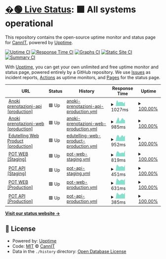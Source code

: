 # [�🟢 Live Status](https://cannavit.github.io/upptime/): <!--live status--> **🟩 All systems operational**

This repository contains the open-source uptime monitor and status page for [CannIT](https://demo.upptime.js.org), powered by [Upptime](https://github.com/upptime/upptime).

[![Uptime CI](https://github.com/cannavit/upptime/workflows/Uptime%20CI/badge.svg)](https://github.com/cannavit/upptime/actions?query=workflow%3A%22Uptime+CI%22)
[![Response Time CI](https://github.com/cannavit/upptime/workflows/Response%20Time%20CI/badge.svg)](https://github.com/cannavit/upptime/actions?query=workflow%3A%22Response+Time+CI%22)
[![Graphs CI](https://github.com/cannavit/upptime/workflows/Graphs%20CI/badge.svg)](https://github.com/cannavit/upptime/actions?query=workflow%3A%22Graphs+CI%22)
[![Static Site CI](https://github.com/cannavit/upptime/workflows/Static%20Site%20CI/badge.svg)](https://github.com/cannavit/upptime/actions?query=workflow%3A%22Static+Site+CI%22)
[![Summary CI](https://github.com/cannavit/upptime/workflows/Summary%20CI/badge.svg)](https://github.com/cannavit/upptime/actions?query=workflow%3A%22Summary+CI%22)

With [Upptime](https://upptime.js.org), you can get your own unlimited and free uptime monitor and status page, powered entirely by a GitHub repository. We use [Issues](https://github.com/cannavit/upptime/issues) as incident reports, [Actions](https://github.com/cannavit/upptime/actions) as uptime monitors, and [Pages](https://demo.upptime.js.org) for the status page.

<!--start: status pages-->
<!-- This summary is generated by Upptime (https://github.com/upptime/upptime) -->
<!-- Do not edit this manually, your changes will be overwritten -->
<!-- prettier-ignore -->
| URL | Status | History | Response Time | Uptime |
| --- | ------ | ------- | ------------- | ------ |
| <img alt="" src="https://icons.duckduckgo.com/ip3/prenotazioni-api.cloud.anoki.it.ico" height="13"> [Anoki prenotazioni-api [production]](https://prenotazioni-api.cloud.anoki.it/reservation-be/swagger-ui.html) | 🟩 Up | [anoki-prenotazioni-api-production.yml](https://github.com/cannavit/upptime/commits/HEAD/history/anoki-prenotazioni-api-production.yml) | <details><summary><img alt="Response time graph" src="./graphs/anoki-prenotazioni-api-production/response-time-week.png" height="20"> 1027ms</summary><br><a href="https://cannavit.github.io/upptime/history/anoki-prenotazioni-api-production"><img alt="Response time 1027" src="https://img.shields.io/endpoint?url=https%3A%2F%2Fraw.githubusercontent.com%2Fcannavit%2Fupptime%2FHEAD%2Fapi%2Fanoki-prenotazioni-api-production%2Fresponse-time.json"></a><br><a href="https://cannavit.github.io/upptime/history/anoki-prenotazioni-api-production"><img alt="24-hour response time 1136" src="https://img.shields.io/endpoint?url=https%3A%2F%2Fraw.githubusercontent.com%2Fcannavit%2Fupptime%2FHEAD%2Fapi%2Fanoki-prenotazioni-api-production%2Fresponse-time-day.json"></a><br><a href="https://cannavit.github.io/upptime/history/anoki-prenotazioni-api-production"><img alt="7-day response time 1027" src="https://img.shields.io/endpoint?url=https%3A%2F%2Fraw.githubusercontent.com%2Fcannavit%2Fupptime%2FHEAD%2Fapi%2Fanoki-prenotazioni-api-production%2Fresponse-time-week.json"></a><br><a href="https://cannavit.github.io/upptime/history/anoki-prenotazioni-api-production"><img alt="30-day response time 1038" src="https://img.shields.io/endpoint?url=https%3A%2F%2Fraw.githubusercontent.com%2Fcannavit%2Fupptime%2FHEAD%2Fapi%2Fanoki-prenotazioni-api-production%2Fresponse-time-month.json"></a><br><a href="https://cannavit.github.io/upptime/history/anoki-prenotazioni-api-production"><img alt="1-year response time 1027" src="https://img.shields.io/endpoint?url=https%3A%2F%2Fraw.githubusercontent.com%2Fcannavit%2Fupptime%2FHEAD%2Fapi%2Fanoki-prenotazioni-api-production%2Fresponse-time-year.json"></a></details> | <details><summary><a href="https://cannavit.github.io/upptime/history/anoki-prenotazioni-api-production">100.00%</a></summary><a href="https://cannavit.github.io/upptime/history/anoki-prenotazioni-api-production"><img alt="All-time uptime 99.99%" src="https://img.shields.io/endpoint?url=https%3A%2F%2Fraw.githubusercontent.com%2Fcannavit%2Fupptime%2FHEAD%2Fapi%2Fanoki-prenotazioni-api-production%2Fuptime.json"></a><br><a href="https://cannavit.github.io/upptime/history/anoki-prenotazioni-api-production"><img alt="24-hour uptime 100.00%" src="https://img.shields.io/endpoint?url=https%3A%2F%2Fraw.githubusercontent.com%2Fcannavit%2Fupptime%2FHEAD%2Fapi%2Fanoki-prenotazioni-api-production%2Fuptime-day.json"></a><br><a href="https://cannavit.github.io/upptime/history/anoki-prenotazioni-api-production"><img alt="7-day uptime 100.00%" src="https://img.shields.io/endpoint?url=https%3A%2F%2Fraw.githubusercontent.com%2Fcannavit%2Fupptime%2FHEAD%2Fapi%2Fanoki-prenotazioni-api-production%2Fuptime-week.json"></a><br><a href="https://cannavit.github.io/upptime/history/anoki-prenotazioni-api-production"><img alt="30-day uptime 100.00%" src="https://img.shields.io/endpoint?url=https%3A%2F%2Fraw.githubusercontent.com%2Fcannavit%2Fupptime%2FHEAD%2Fapi%2Fanoki-prenotazioni-api-production%2Fuptime-month.json"></a><br><a href="https://cannavit.github.io/upptime/history/anoki-prenotazioni-api-production"><img alt="1-year uptime 99.99%" src="https://img.shields.io/endpoint?url=https%3A%2F%2Fraw.githubusercontent.com%2Fcannavit%2Fupptime%2FHEAD%2Fapi%2Fanoki-prenotazioni-api-production%2Fuptime-year.json"></a></details>
| <img alt="" src="https://icons.duckduckgo.com/ip3/prenota.cloud.anoki.it.ico" height="13"> [Anoki prenotazioni-web [production]](https://prenota.cloud.anoki.it/) | 🟩 Up | [anoki-prenotazioni-web-production.yml](https://github.com/cannavit/upptime/commits/HEAD/history/anoki-prenotazioni-web-production.yml) | <details><summary><img alt="Response time graph" src="./graphs/anoki-prenotazioni-web-production/response-time-week.png" height="20"> 985ms</summary><br><a href="https://cannavit.github.io/upptime/history/anoki-prenotazioni-web-production"><img alt="Response time 798" src="https://img.shields.io/endpoint?url=https%3A%2F%2Fraw.githubusercontent.com%2Fcannavit%2Fupptime%2FHEAD%2Fapi%2Fanoki-prenotazioni-web-production%2Fresponse-time.json"></a><br><a href="https://cannavit.github.io/upptime/history/anoki-prenotazioni-web-production"><img alt="24-hour response time 824" src="https://img.shields.io/endpoint?url=https%3A%2F%2Fraw.githubusercontent.com%2Fcannavit%2Fupptime%2FHEAD%2Fapi%2Fanoki-prenotazioni-web-production%2Fresponse-time-day.json"></a><br><a href="https://cannavit.github.io/upptime/history/anoki-prenotazioni-web-production"><img alt="7-day response time 985" src="https://img.shields.io/endpoint?url=https%3A%2F%2Fraw.githubusercontent.com%2Fcannavit%2Fupptime%2FHEAD%2Fapi%2Fanoki-prenotazioni-web-production%2Fresponse-time-week.json"></a><br><a href="https://cannavit.github.io/upptime/history/anoki-prenotazioni-web-production"><img alt="30-day response time 987" src="https://img.shields.io/endpoint?url=https%3A%2F%2Fraw.githubusercontent.com%2Fcannavit%2Fupptime%2FHEAD%2Fapi%2Fanoki-prenotazioni-web-production%2Fresponse-time-month.json"></a><br><a href="https://cannavit.github.io/upptime/history/anoki-prenotazioni-web-production"><img alt="1-year response time 798" src="https://img.shields.io/endpoint?url=https%3A%2F%2Fraw.githubusercontent.com%2Fcannavit%2Fupptime%2FHEAD%2Fapi%2Fanoki-prenotazioni-web-production%2Fresponse-time-year.json"></a></details> | <details><summary><a href="https://cannavit.github.io/upptime/history/anoki-prenotazioni-web-production">100.00%</a></summary><a href="https://cannavit.github.io/upptime/history/anoki-prenotazioni-web-production"><img alt="All-time uptime 99.92%" src="https://img.shields.io/endpoint?url=https%3A%2F%2Fraw.githubusercontent.com%2Fcannavit%2Fupptime%2FHEAD%2Fapi%2Fanoki-prenotazioni-web-production%2Fuptime.json"></a><br><a href="https://cannavit.github.io/upptime/history/anoki-prenotazioni-web-production"><img alt="24-hour uptime 100.00%" src="https://img.shields.io/endpoint?url=https%3A%2F%2Fraw.githubusercontent.com%2Fcannavit%2Fupptime%2FHEAD%2Fapi%2Fanoki-prenotazioni-web-production%2Fuptime-day.json"></a><br><a href="https://cannavit.github.io/upptime/history/anoki-prenotazioni-web-production"><img alt="7-day uptime 100.00%" src="https://img.shields.io/endpoint?url=https%3A%2F%2Fraw.githubusercontent.com%2Fcannavit%2Fupptime%2FHEAD%2Fapi%2Fanoki-prenotazioni-web-production%2Fuptime-week.json"></a><br><a href="https://cannavit.github.io/upptime/history/anoki-prenotazioni-web-production"><img alt="30-day uptime 100.00%" src="https://img.shields.io/endpoint?url=https%3A%2F%2Fraw.githubusercontent.com%2Fcannavit%2Fupptime%2FHEAD%2Fapi%2Fanoki-prenotazioni-web-production%2Fuptime-month.json"></a><br><a href="https://cannavit.github.io/upptime/history/anoki-prenotazioni-web-production"><img alt="1-year uptime 99.92%" src="https://img.shields.io/endpoint?url=https%3A%2F%2Fraw.githubusercontent.com%2Fcannavit%2Fupptime%2FHEAD%2Fapi%2Fanoki-prenotazioni-web-production%2Fuptime-year.json"></a></details>
| <img alt="" src="https://icons.duckduckgo.com/ip3/edutelling.it.ico" height="13"> [Edutelling Web Product [production]](https://edutelling.it/) | 🟩 Up | [edutelling-web-product-production.yml](https://github.com/cannavit/upptime/commits/HEAD/history/edutelling-web-product-production.yml) | <details><summary><img alt="Response time graph" src="./graphs/edutelling-web-product-production/response-time-week.png" height="20"> 952ms</summary><br><a href="https://cannavit.github.io/upptime/history/edutelling-web-product-production"><img alt="Response time 935" src="https://img.shields.io/endpoint?url=https%3A%2F%2Fraw.githubusercontent.com%2Fcannavit%2Fupptime%2FHEAD%2Fapi%2Fedutelling-web-product-production%2Fresponse-time.json"></a><br><a href="https://cannavit.github.io/upptime/history/edutelling-web-product-production"><img alt="24-hour response time 1050" src="https://img.shields.io/endpoint?url=https%3A%2F%2Fraw.githubusercontent.com%2Fcannavit%2Fupptime%2FHEAD%2Fapi%2Fedutelling-web-product-production%2Fresponse-time-day.json"></a><br><a href="https://cannavit.github.io/upptime/history/edutelling-web-product-production"><img alt="7-day response time 952" src="https://img.shields.io/endpoint?url=https%3A%2F%2Fraw.githubusercontent.com%2Fcannavit%2Fupptime%2FHEAD%2Fapi%2Fedutelling-web-product-production%2Fresponse-time-week.json"></a><br><a href="https://cannavit.github.io/upptime/history/edutelling-web-product-production"><img alt="30-day response time 1037" src="https://img.shields.io/endpoint?url=https%3A%2F%2Fraw.githubusercontent.com%2Fcannavit%2Fupptime%2FHEAD%2Fapi%2Fedutelling-web-product-production%2Fresponse-time-month.json"></a><br><a href="https://cannavit.github.io/upptime/history/edutelling-web-product-production"><img alt="1-year response time 935" src="https://img.shields.io/endpoint?url=https%3A%2F%2Fraw.githubusercontent.com%2Fcannavit%2Fupptime%2FHEAD%2Fapi%2Fedutelling-web-product-production%2Fresponse-time-year.json"></a></details> | <details><summary><a href="https://cannavit.github.io/upptime/history/edutelling-web-product-production">100.00%</a></summary><a href="https://cannavit.github.io/upptime/history/edutelling-web-product-production"><img alt="All-time uptime 100.00%" src="https://img.shields.io/endpoint?url=https%3A%2F%2Fraw.githubusercontent.com%2Fcannavit%2Fupptime%2FHEAD%2Fapi%2Fedutelling-web-product-production%2Fuptime.json"></a><br><a href="https://cannavit.github.io/upptime/history/edutelling-web-product-production"><img alt="24-hour uptime 100.00%" src="https://img.shields.io/endpoint?url=https%3A%2F%2Fraw.githubusercontent.com%2Fcannavit%2Fupptime%2FHEAD%2Fapi%2Fedutelling-web-product-production%2Fuptime-day.json"></a><br><a href="https://cannavit.github.io/upptime/history/edutelling-web-product-production"><img alt="7-day uptime 100.00%" src="https://img.shields.io/endpoint?url=https%3A%2F%2Fraw.githubusercontent.com%2Fcannavit%2Fupptime%2FHEAD%2Fapi%2Fedutelling-web-product-production%2Fuptime-week.json"></a><br><a href="https://cannavit.github.io/upptime/history/edutelling-web-product-production"><img alt="30-day uptime 100.00%" src="https://img.shields.io/endpoint?url=https%3A%2F%2Fraw.githubusercontent.com%2Fcannavit%2Fupptime%2FHEAD%2Fapi%2Fedutelling-web-product-production%2Fuptime-month.json"></a><br><a href="https://cannavit.github.io/upptime/history/edutelling-web-product-production"><img alt="1-year uptime 100.00%" src="https://img.shields.io/endpoint?url=https%3A%2F%2Fraw.githubusercontent.com%2Fcannavit%2Fupptime%2FHEAD%2Fapi%2Fedutelling-web-product-production%2Fuptime-year.json"></a></details>
| <img alt="" src="https://icons.duckduckgo.com/ip3/pot-uat.paxitalia.com.ico" height="13"> [POT WEB [Staging]](https://pot-uat.paxitalia.com:5443) | 🟩 Up | [pot-web-staging.yml](https://github.com/cannavit/upptime/commits/HEAD/history/pot-web-staging.yml) | <details><summary><img alt="Response time graph" src="./graphs/pot-web-staging/response-time-week.png" height="20"> 819ms</summary><br><a href="https://cannavit.github.io/upptime/history/pot-web-staging"><img alt="Response time 825" src="https://img.shields.io/endpoint?url=https%3A%2F%2Fraw.githubusercontent.com%2Fcannavit%2Fupptime%2FHEAD%2Fapi%2Fpot-web-staging%2Fresponse-time.json"></a><br><a href="https://cannavit.github.io/upptime/history/pot-web-staging"><img alt="24-hour response time 1154" src="https://img.shields.io/endpoint?url=https%3A%2F%2Fraw.githubusercontent.com%2Fcannavit%2Fupptime%2FHEAD%2Fapi%2Fpot-web-staging%2Fresponse-time-day.json"></a><br><a href="https://cannavit.github.io/upptime/history/pot-web-staging"><img alt="7-day response time 819" src="https://img.shields.io/endpoint?url=https%3A%2F%2Fraw.githubusercontent.com%2Fcannavit%2Fupptime%2FHEAD%2Fapi%2Fpot-web-staging%2Fresponse-time-week.json"></a><br><a href="https://cannavit.github.io/upptime/history/pot-web-staging"><img alt="30-day response time 813" src="https://img.shields.io/endpoint?url=https%3A%2F%2Fraw.githubusercontent.com%2Fcannavit%2Fupptime%2FHEAD%2Fapi%2Fpot-web-staging%2Fresponse-time-month.json"></a><br><a href="https://cannavit.github.io/upptime/history/pot-web-staging"><img alt="1-year response time 825" src="https://img.shields.io/endpoint?url=https%3A%2F%2Fraw.githubusercontent.com%2Fcannavit%2Fupptime%2FHEAD%2Fapi%2Fpot-web-staging%2Fresponse-time-year.json"></a></details> | <details><summary><a href="https://cannavit.github.io/upptime/history/pot-web-staging">100.00%</a></summary><a href="https://cannavit.github.io/upptime/history/pot-web-staging"><img alt="All-time uptime 99.95%" src="https://img.shields.io/endpoint?url=https%3A%2F%2Fraw.githubusercontent.com%2Fcannavit%2Fupptime%2FHEAD%2Fapi%2Fpot-web-staging%2Fuptime.json"></a><br><a href="https://cannavit.github.io/upptime/history/pot-web-staging"><img alt="24-hour uptime 100.00%" src="https://img.shields.io/endpoint?url=https%3A%2F%2Fraw.githubusercontent.com%2Fcannavit%2Fupptime%2FHEAD%2Fapi%2Fpot-web-staging%2Fuptime-day.json"></a><br><a href="https://cannavit.github.io/upptime/history/pot-web-staging"><img alt="7-day uptime 100.00%" src="https://img.shields.io/endpoint?url=https%3A%2F%2Fraw.githubusercontent.com%2Fcannavit%2Fupptime%2FHEAD%2Fapi%2Fpot-web-staging%2Fuptime-week.json"></a><br><a href="https://cannavit.github.io/upptime/history/pot-web-staging"><img alt="30-day uptime 100.00%" src="https://img.shields.io/endpoint?url=https%3A%2F%2Fraw.githubusercontent.com%2Fcannavit%2Fupptime%2FHEAD%2Fapi%2Fpot-web-staging%2Fuptime-month.json"></a><br><a href="https://cannavit.github.io/upptime/history/pot-web-staging"><img alt="1-year uptime 99.95%" src="https://img.shields.io/endpoint?url=https%3A%2F%2Fraw.githubusercontent.com%2Fcannavit%2Fupptime%2FHEAD%2Fapi%2Fpot-web-staging%2Fuptime-year.json"></a></details>
| <img alt="" src="https://icons.duckduckgo.com/ip3/pot-uat.paxitalia.com.ico" height="13"> [POT API [Staging]](http://pot-uat.paxitalia.com:8443/api/public/auth/signin) | 🟩 Up | [pot-api-staging.yml](https://github.com/cannavit/upptime/commits/HEAD/history/pot-api-staging.yml) | <details><summary><img alt="Response time graph" src="./graphs/pot-api-staging/response-time-week.png" height="20"> 451ms</summary><br><a href="https://cannavit.github.io/upptime/history/pot-api-staging"><img alt="Response time 321" src="https://img.shields.io/endpoint?url=https%3A%2F%2Fraw.githubusercontent.com%2Fcannavit%2Fupptime%2FHEAD%2Fapi%2Fpot-api-staging%2Fresponse-time.json"></a><br><a href="https://cannavit.github.io/upptime/history/pot-api-staging"><img alt="24-hour response time 560" src="https://img.shields.io/endpoint?url=https%3A%2F%2Fraw.githubusercontent.com%2Fcannavit%2Fupptime%2FHEAD%2Fapi%2Fpot-api-staging%2Fresponse-time-day.json"></a><br><a href="https://cannavit.github.io/upptime/history/pot-api-staging"><img alt="7-day response time 451" src="https://img.shields.io/endpoint?url=https%3A%2F%2Fraw.githubusercontent.com%2Fcannavit%2Fupptime%2FHEAD%2Fapi%2Fpot-api-staging%2Fresponse-time-week.json"></a><br><a href="https://cannavit.github.io/upptime/history/pot-api-staging"><img alt="30-day response time 442" src="https://img.shields.io/endpoint?url=https%3A%2F%2Fraw.githubusercontent.com%2Fcannavit%2Fupptime%2FHEAD%2Fapi%2Fpot-api-staging%2Fresponse-time-month.json"></a><br><a href="https://cannavit.github.io/upptime/history/pot-api-staging"><img alt="1-year response time 321" src="https://img.shields.io/endpoint?url=https%3A%2F%2Fraw.githubusercontent.com%2Fcannavit%2Fupptime%2FHEAD%2Fapi%2Fpot-api-staging%2Fresponse-time-year.json"></a></details> | <details><summary><a href="https://cannavit.github.io/upptime/history/pot-api-staging">100.00%</a></summary><a href="https://cannavit.github.io/upptime/history/pot-api-staging"><img alt="All-time uptime 98.53%" src="https://img.shields.io/endpoint?url=https%3A%2F%2Fraw.githubusercontent.com%2Fcannavit%2Fupptime%2FHEAD%2Fapi%2Fpot-api-staging%2Fuptime.json"></a><br><a href="https://cannavit.github.io/upptime/history/pot-api-staging"><img alt="24-hour uptime 100.00%" src="https://img.shields.io/endpoint?url=https%3A%2F%2Fraw.githubusercontent.com%2Fcannavit%2Fupptime%2FHEAD%2Fapi%2Fpot-api-staging%2Fuptime-day.json"></a><br><a href="https://cannavit.github.io/upptime/history/pot-api-staging"><img alt="7-day uptime 100.00%" src="https://img.shields.io/endpoint?url=https%3A%2F%2Fraw.githubusercontent.com%2Fcannavit%2Fupptime%2FHEAD%2Fapi%2Fpot-api-staging%2Fuptime-week.json"></a><br><a href="https://cannavit.github.io/upptime/history/pot-api-staging"><img alt="30-day uptime 100.00%" src="https://img.shields.io/endpoint?url=https%3A%2F%2Fraw.githubusercontent.com%2Fcannavit%2Fupptime%2FHEAD%2Fapi%2Fpot-api-staging%2Fuptime-month.json"></a><br><a href="https://cannavit.github.io/upptime/history/pot-api-staging"><img alt="1-year uptime 98.53%" src="https://img.shields.io/endpoint?url=https%3A%2F%2Fraw.githubusercontent.com%2Fcannavit%2Fupptime%2FHEAD%2Fapi%2Fpot-api-staging%2Fuptime-year.json"></a></details>
| <img alt="" src="https://icons.duckduckgo.com/ip3/pot.paxitalia.com.ico" height="13"> [POT WEB [Production]](https://pot.paxitalia.com/) | 🟩 Up | [pot-web-production.yml](https://github.com/cannavit/upptime/commits/HEAD/history/pot-web-production.yml) | <details><summary><img alt="Response time graph" src="./graphs/pot-web-production/response-time-week.png" height="20"> 631ms</summary><br><a href="https://cannavit.github.io/upptime/history/pot-web-production"><img alt="Response time 625" src="https://img.shields.io/endpoint?url=https%3A%2F%2Fraw.githubusercontent.com%2Fcannavit%2Fupptime%2FHEAD%2Fapi%2Fpot-web-production%2Fresponse-time.json"></a><br><a href="https://cannavit.github.io/upptime/history/pot-web-production"><img alt="24-hour response time 758" src="https://img.shields.io/endpoint?url=https%3A%2F%2Fraw.githubusercontent.com%2Fcannavit%2Fupptime%2FHEAD%2Fapi%2Fpot-web-production%2Fresponse-time-day.json"></a><br><a href="https://cannavit.github.io/upptime/history/pot-web-production"><img alt="7-day response time 631" src="https://img.shields.io/endpoint?url=https%3A%2F%2Fraw.githubusercontent.com%2Fcannavit%2Fupptime%2FHEAD%2Fapi%2Fpot-web-production%2Fresponse-time-week.json"></a><br><a href="https://cannavit.github.io/upptime/history/pot-web-production"><img alt="30-day response time 619" src="https://img.shields.io/endpoint?url=https%3A%2F%2Fraw.githubusercontent.com%2Fcannavit%2Fupptime%2FHEAD%2Fapi%2Fpot-web-production%2Fresponse-time-month.json"></a><br><a href="https://cannavit.github.io/upptime/history/pot-web-production"><img alt="1-year response time 625" src="https://img.shields.io/endpoint?url=https%3A%2F%2Fraw.githubusercontent.com%2Fcannavit%2Fupptime%2FHEAD%2Fapi%2Fpot-web-production%2Fresponse-time-year.json"></a></details> | <details><summary><a href="https://cannavit.github.io/upptime/history/pot-web-production">100.00%</a></summary><a href="https://cannavit.github.io/upptime/history/pot-web-production"><img alt="All-time uptime 99.98%" src="https://img.shields.io/endpoint?url=https%3A%2F%2Fraw.githubusercontent.com%2Fcannavit%2Fupptime%2FHEAD%2Fapi%2Fpot-web-production%2Fuptime.json"></a><br><a href="https://cannavit.github.io/upptime/history/pot-web-production"><img alt="24-hour uptime 100.00%" src="https://img.shields.io/endpoint?url=https%3A%2F%2Fraw.githubusercontent.com%2Fcannavit%2Fupptime%2FHEAD%2Fapi%2Fpot-web-production%2Fuptime-day.json"></a><br><a href="https://cannavit.github.io/upptime/history/pot-web-production"><img alt="7-day uptime 100.00%" src="https://img.shields.io/endpoint?url=https%3A%2F%2Fraw.githubusercontent.com%2Fcannavit%2Fupptime%2FHEAD%2Fapi%2Fpot-web-production%2Fuptime-week.json"></a><br><a href="https://cannavit.github.io/upptime/history/pot-web-production"><img alt="30-day uptime 100.00%" src="https://img.shields.io/endpoint?url=https%3A%2F%2Fraw.githubusercontent.com%2Fcannavit%2Fupptime%2FHEAD%2Fapi%2Fpot-web-production%2Fuptime-month.json"></a><br><a href="https://cannavit.github.io/upptime/history/pot-web-production"><img alt="1-year uptime 99.98%" src="https://img.shields.io/endpoint?url=https%3A%2F%2Fraw.githubusercontent.com%2Fcannavit%2Fupptime%2FHEAD%2Fapi%2Fpot-web-production%2Fuptime-year.json"></a></details>
| <img alt="" src="https://icons.duckduckgo.com/ip3/pot.paxitalia.com.ico" height="13"> [POT API [Production]](http://pot.paxitalia.com:8443/api/public/auth/signin) | 🟩 Up | [pot-api-production.yml](https://github.com/cannavit/upptime/commits/HEAD/history/pot-api-production.yml) | <details><summary><img alt="Response time graph" src="./graphs/pot-api-production/response-time-week.png" height="20"> 385ms</summary><br><a href="https://cannavit.github.io/upptime/history/pot-api-production"><img alt="Response time 263" src="https://img.shields.io/endpoint?url=https%3A%2F%2Fraw.githubusercontent.com%2Fcannavit%2Fupptime%2FHEAD%2Fapi%2Fpot-api-production%2Fresponse-time.json"></a><br><a href="https://cannavit.github.io/upptime/history/pot-api-production"><img alt="24-hour response time 479" src="https://img.shields.io/endpoint?url=https%3A%2F%2Fraw.githubusercontent.com%2Fcannavit%2Fupptime%2FHEAD%2Fapi%2Fpot-api-production%2Fresponse-time-day.json"></a><br><a href="https://cannavit.github.io/upptime/history/pot-api-production"><img alt="7-day response time 385" src="https://img.shields.io/endpoint?url=https%3A%2F%2Fraw.githubusercontent.com%2Fcannavit%2Fupptime%2FHEAD%2Fapi%2Fpot-api-production%2Fresponse-time-week.json"></a><br><a href="https://cannavit.github.io/upptime/history/pot-api-production"><img alt="30-day response time 375" src="https://img.shields.io/endpoint?url=https%3A%2F%2Fraw.githubusercontent.com%2Fcannavit%2Fupptime%2FHEAD%2Fapi%2Fpot-api-production%2Fresponse-time-month.json"></a><br><a href="https://cannavit.github.io/upptime/history/pot-api-production"><img alt="1-year response time 263" src="https://img.shields.io/endpoint?url=https%3A%2F%2Fraw.githubusercontent.com%2Fcannavit%2Fupptime%2FHEAD%2Fapi%2Fpot-api-production%2Fresponse-time-year.json"></a></details> | <details><summary><a href="https://cannavit.github.io/upptime/history/pot-api-production">100.00%</a></summary><a href="https://cannavit.github.io/upptime/history/pot-api-production"><img alt="All-time uptime 99.86%" src="https://img.shields.io/endpoint?url=https%3A%2F%2Fraw.githubusercontent.com%2Fcannavit%2Fupptime%2FHEAD%2Fapi%2Fpot-api-production%2Fuptime.json"></a><br><a href="https://cannavit.github.io/upptime/history/pot-api-production"><img alt="24-hour uptime 100.00%" src="https://img.shields.io/endpoint?url=https%3A%2F%2Fraw.githubusercontent.com%2Fcannavit%2Fupptime%2FHEAD%2Fapi%2Fpot-api-production%2Fuptime-day.json"></a><br><a href="https://cannavit.github.io/upptime/history/pot-api-production"><img alt="7-day uptime 100.00%" src="https://img.shields.io/endpoint?url=https%3A%2F%2Fraw.githubusercontent.com%2Fcannavit%2Fupptime%2FHEAD%2Fapi%2Fpot-api-production%2Fuptime-week.json"></a><br><a href="https://cannavit.github.io/upptime/history/pot-api-production"><img alt="30-day uptime 100.00%" src="https://img.shields.io/endpoint?url=https%3A%2F%2Fraw.githubusercontent.com%2Fcannavit%2Fupptime%2FHEAD%2Fapi%2Fpot-api-production%2Fuptime-month.json"></a><br><a href="https://cannavit.github.io/upptime/history/pot-api-production"><img alt="1-year uptime 99.86%" src="https://img.shields.io/endpoint?url=https%3A%2F%2Fraw.githubusercontent.com%2Fcannavit%2Fupptime%2FHEAD%2Fapi%2Fpot-api-production%2Fuptime-year.json"></a></details>

<!--end: status pages-->

[**Visit our status website →**](https://demo.upptime.js.org)

## 📄 License

- Powered by: [Upptime](https://github.com/upptime/upptime)
- Code: [MIT](./LICENSE) © [CannIT](https://demo.upptime.js.org)
- Data in the `./history` directory: [Open Database License](https://opendatacommons.org/licenses/odbl/1-0/)
